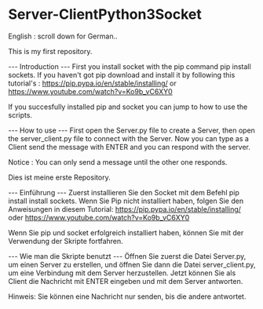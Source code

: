 # Server-ClientPython3Socket
English :
scroll down for German..

This is my first repository.

--- Introduction --- 
First you install socket with the pip command pip install sockets.
If you haven't got pip download and install it by following this tutorial's : https://pip.pypa.io/en/stable/installing/ or https://www.youtube.com/watch?v=Ko9b_vC6XY0 

If you succesfully installed pip and socket you can jump to how to use the scripts.

--- How to use ---
First open the Server.py file to create a Server, then open the server_client.py file to connect with the Server.
Now you can type as a Client send the message with ENTER and you can respond with the server.

Notice : You can only send a message until the other one responds.


Dies ist meine erste Repository.

--- Einführung ---
Zuerst installieren Sie den Socket mit dem Befehl pip install install sockets.
Wenn Sie Pip nicht installiert haben, folgen Sie den Anweisungen in diesem Tutorial: https://pip.pypa.io/en/stable/installing/ oder https://www.youtube.com/watch?v=Ko9b_vC6XY0

Wenn Sie pip und socket erfolgreich installiert haben, können Sie mit der Verwendung der Skripte fortfahren.

--- Wie man die Skripte benutzt ---
Öffnen Sie zuerst die Datei Server.py, um einen Server zu erstellen, und öffnen Sie dann die Datei server_client.py, um eine Verbindung mit dem Server herzustellen.
Jetzt können Sie als Client die Nachricht mit ENTER eingeben und mit dem Server antworten.

Hinweis: Sie können eine Nachricht nur senden, bis die andere antwortet.
